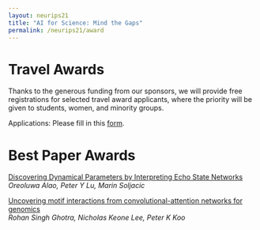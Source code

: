 ```yaml
---
layout: neurips21
title: "AI for Science: Mind the Gaps"
permalink: /neurips21/award
---
```


# Travel Awards

Thanks to the generous funding from our sponsors, we will provide free registrations for selected travel award applicants, where the priority will be given to students, women, and minority groups.

Applications: Please fill in this [form](https://forms.gle/hiMvtPBJhzH1Ukfh8).

# Best Paper Awards

[Discovering Dynamical Parameters by Interpreting Echo State Networks](https://openreview.net/forum?id=coaSxusdBLX)<br>
*Oreoluwa Alao, Peter Y Lu, Marin Soljacic*

[Uncovering motif interactions from convolutional-attention networks for genomics](https://openreview.net/forum?id=ITOQhccyRsk)<br>
*Rohan Singh Ghotra, Nicholas Keone Lee, Peter K Koo*
